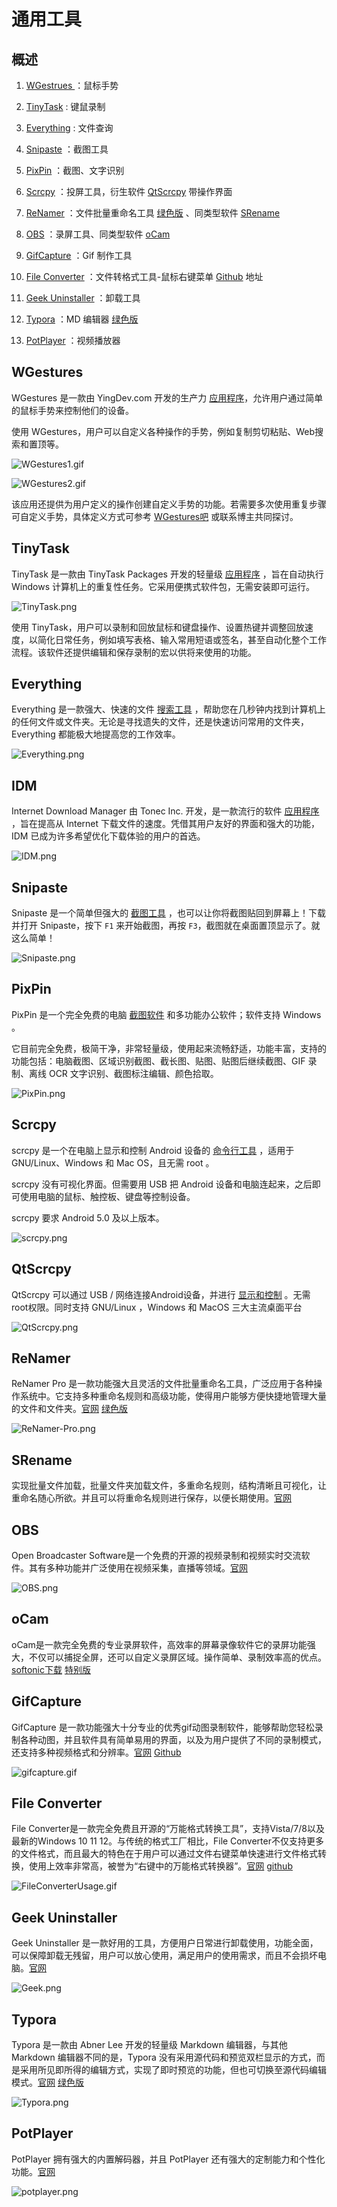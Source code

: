 # 通用工具

## 概述

1. [WGestrues ](https://www.yingdev.com/projects/wgestures) ：鼠标手势

2. [TinyTask](https://www.tinytask.net/) : 键鼠录制
3. [Everything](https://www.voidtools.com/zh-cn/) : 文件查询
4. [Snipaste](https://zh.snipaste.com/) ：截图工具
5. [PixPin](https://pixpin.cn/) ：截图、文字识别
6. [Scrcpy](https://github.com/Genymobile/scrcpy) ：投屏工具，衍生软件 [QtScrcpy](https://github.com/barry-ran/QtScrcpy) 带操作界面
7. [ReNamer](https://www.den4b.com/) ：文件批量重命名工具 [绿色版](https://www.ypojie.com/5931.html) 、同类型软件 [SRename](http://srename.com/)
8. [OBS](https://obsproject.com/) ：录屏工具、同类型软件 [oCam](https://www.ypojie.com/10577.html)
9. [GifCapture](https://redisant.cn/gif) ：Gif 制作工具
10. [File Converter](https://github.com/Tichau/FileConverter) ：文件转格式工具-鼠标右键菜单 [Github](https://github.com/Tichau/FileConverter) 地址
11. [Geek Uninstaller](https://geekuninstaller.com/#) ：卸载工具
12. [Typora](https://www.typora.net/) ：MD 编辑器 [绿色版](https://www.ypojie.com/13523.html)
13. [PotPlayer](https://potplayer.tv/?lang=zh_CN) ：视频播放器

## WGestures

WGestures 是一款由 YingDev.com 开发的生产力 [应用程序](https://www.yingdev.com/projects/wgestures)，允许用户通过简单的鼠标手势来控制他们的设备。

使用 WGestures，用户可以自定义各种操作的手势，例如复制剪切粘贴、Web搜索和置顶等。

![WGestures1.gif](https://bu.dusays.com/2024/10/27/671e5e793fd4f.gif)

![WGestures2.gif](https://bu.dusays.com/2024/10/27/671e5e7953633.gif)

该应用还提供为用户定义的操作创建自定义手势的功能。若需要多次使用重复步骤可自定义手势，具体定义方式可参考 [WGestures吧](https://tieba.baidu.com/f?kw=wgestures) 或联系博主共同探讨。

## TinyTask

TinyTask 是一款由 TinyTask Packages 开发的轻量级 [应用程序](https://www.tinytask.net/) ，旨在自动执行 Windows 计算机上的重复性任务。它采用便携式软件包，无需安装即可运行。

![TinyTask.png](https://bu.dusays.com/2024/10/27/671e5e7944dca.png)

使用 TinyTask，用户可以录制和回放鼠标和键盘操作、设置热键并调整回放速度，以简化日常任务，例如填写表格、输入常用短语或签名，甚至自动化整个工作流程。该软件还提供编辑和保存录制的宏以供将来使用的功能。

## Everything

Everything 是一款强大、快速的文件 [搜索工具](https://www.voidtools.com/zh-cn/) ，帮助您在几秒钟内找到计算机上的任何文件或文件夹。无论是寻找遗失的文件，还是快速访问常用的文件夹，Everything 都能极大地提高您的工作效率。

![Everything.png](https://bu.dusays.com/2024/10/27/671e5e79563f9.png)

## IDM



Internet Download Manager 由 Tonec Inc. 开发，是一款流行的软件 [应用程序](https://www.internetdownloadmanager.com/) ，旨在提高从 Internet 下载文件的速度。凭借其用户友好的界面和强大的功能，IDM 已成为许多希望优化下载体验的用户的首选。

![IDM.png](https://bu.dusays.com/2024/10/27/671e5e793a359.png)

## Snipaste

Snipaste 是一个简单但强大的 [截图工具](https://zh.snipaste.com/) ，也可以让你将截图贴回到屏幕上！下载并打开 Snipaste，按下 `F1` 来开始截图，再按 `F3`，截图就在桌面置顶显示了。就这么简单！

![Snipaste.png](https://bu.dusays.com/2024/10/27/671e5e792cab4.png)

## PixPin

PixPin 是一个完全免费的电脑 [截图软件](https://pixpin.cn/) 和多功能办公软件；软件支持 Windows 。

它目前完全免费，极简干净，非常轻量级，使用起来流畅舒适，功能丰富，支持的功能包括：电脑截图、区域识别截图、截长图、贴图、贴图后继续截图、GIF 录制、离线 OCR 文字识别、截图标注编辑、颜色拾取。

![PixPin.png](https://bu.dusays.com/2024/10/27/671e5f33352a0.png)

## Scrcpy

scrcpy 是一个在电脑上显示和控制 Android 设备的 [命令行工具](https://github.com/Genymobile/scrcpy) ，适用于 GNU/Linux、Windows 和 Mac OS，且无需 root 。

scrcpy 没有可视化界面。但需要用 USB 把  Android 设备和电脑连起来，之后即可使用电脑的鼠标、触控板、键盘等控制设备。

scrcpy 要求 Android 5.0 及以上版本。

![scrcpy.png](https://bu.dusays.com/2024/10/30/67224e6ab75c7.png)

## QtScrcpy

QtScrcpy 可以通过 USB / 网络连接Android设备，并进行 [显示和控制](https://github.com/barry-ran/QtScrcpy) 。无需root权限。同时支持 GNU/Linux ，Windows 和 MacOS 三大主流桌面平台

![QtScrcpy.png](https://bu.dusays.com/2024/10/30/67224f7e7ac93.png)

## ReNamer

ReNamer Pro 是一款功能强大且灵活的文件批量重命名工具，广泛应用于各种操作系统中。它支持多种重命名规则和高级功能，使得用户能够方便快捷地管理大量的文件和文件夹。[官网](https://www.den4b.com/) [绿色版](https://www.ypojie.com/5931.html)

![ReNamer-Pro.png](https://bu.dusays.com/2024/10/30/672257bf9f3d6.png)

## SRename

实现批量文件加载，批量文件夹加载文件，多重命名规则，结构清晰且可视化，让重命名随心所欲。并且可以将重命名规则进行保存，以便长期使用。[官网](http://srename.com/)

## OBS

Open Broadcaster Software是一个免费的开源的视频录制和视频实时交流软件。其有多种功能并广泛使用在视频采集，直播等领域。[官网](https://obsproject.com/)

![OBS.png](https://bu.dusays.com/2024/10/31/672259e863950.png)

## oCam

oCam是一款完全免费的专业录屏软件，高效率的屏幕录像软件它的录屏功能强大，不仅可以捕捉全屏，还可以自定义录屏区域。操作简单、录制效率高的优点。[softonic下载](https://ocam.en.softonic.com/) [特别版](https://www.ypojie.com/10577.html)

## GifCapture

GifCapture 是一款功能强大十分专业的优秀gif动图录制软件，能够帮助您轻松录制各种动图，并且软件具有简单易用的界面，以及为用户提供了不同的录制模式，还支持多种视频格式和分辨率。[官网](https://redisant.cn/gif) [Github](https://github.com/chenjing1294/GifCapture)

![gifcapture.gif](https://bu.dusays.com/2024/10/31/672267ca463dc.gif)

## File Converter

File Converter是一款完全免费且开源的“万能格式转换工具”，支持Vista/7/8以及最新的Windows 10 11 12。与传统的格式工厂相比，File Converter不仅支持更多的文件格式，而且最大的特色在于用户可以通过文件右键菜单快速进行文件格式转换，使用上效率非常高，被誉为“右键中的万能格式转换器”。[官网](https://file-converter.org/) [github](https://github.com/Tichau/FileConverter)

![FileConverterUsage.gif](https://bu.dusays.com/2024/10/31/672264d0ca49d.gif)

## Geek Uninstaller

Geek Uninstaller 是一款好用的工具，方便用户日常进行卸载使用，功能全面，可以保障卸载无残留，用户可以放心使用，满足用户的使用需求，而且不会损坏电脑。[官网](https://geekuninstaller.com/#)

![Geek.png](https://bu.dusays.com/2024/10/31/6722647ba0df4.png)

## Typora

Typora 是一款由 Abner Lee 开发的轻量级 Markdown 编辑器，与其他 Markdown 编辑器不同的是，Typora 没有采用源代码和预览双栏显示的方式，而是采用所见即所得的编辑方式，实现了即时预览的功能，但也可切换至源代码编辑模式。[官网](https://www.typora.net/) [绿色版](https://www.ypojie.com/13523.html)

![Typora.png](https://bu.dusays.com/2024/10/31/67226a815ae1c.png)

## PotPlayer

PotPlayer 拥有强大的内置解码器，并且 PotPlayer 还有强大的定制能力和个性化功能。[官网](https://potplayer.tv/?lang=zh_CN)

![potplayer.png](https://bu.dusays.com/2024/10/31/67226cd393d8d.png)

